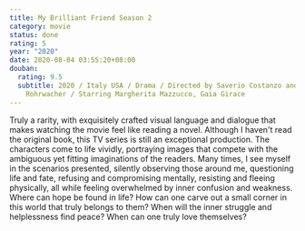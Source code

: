 ```yaml
---
title: My Brilliant Friend Season 2
category: movie
status: done
rating: 5
year: "2020"
date: 2020-08-04 03:55:20+08:00
douban:
  rating: 9.5
  subtitle: 2020 / Italy USA / Drama / Directed by Saverio Costanzo and Alice
    Rohrwacher / Starring Margherita Mazzucco, Gaia Girace
---
```


Truly a rarity, with exquisitely crafted visual language and dialogue that makes watching the movie feel like reading a novel. Although I haven&#39;t read the original book, this TV series is still an exceptional production. The characters come to life vividly, portraying images that compete with the ambiguous yet fitting imaginations of the readers. Many times, I see myself in the scenarios presented, silently observing those around me, questioning life and fate, refusing and compromising mentally, resisting and fleeing physically, all while feeling overwhelmed by inner confusion and weakness. Where can hope be found in life? How can one carve out a small corner in this world that truly belongs to them? When will the inner struggle and helplessness find peace? When can one truly love themselves?
